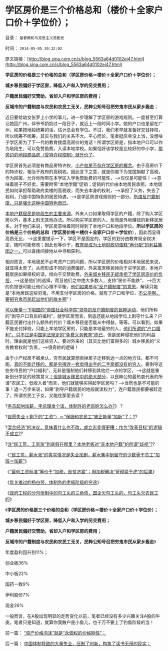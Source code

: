 # 学区房价是三个价格总和（楼价＋全家户口价＋学位价）；

目录： `基督教和马克思主义悲剧史` 

时间： `2014-05-05 20:32:02` 

原文链接：[http://blog.sina.com.cn/s/blog_5563a64d0102ei47.html](http://blog.sina.com.cn/s/blog_5563a64d0102ei47.html)

**学区房的价格是三个价格的总和（学区房价格＝楼价＋全家户口价＋学位价）；**

**城乡移民偏好于学区房，降低入户和入学的另交费用；**

**户籍居民偏好交赞助，省却入户和学区房的费用；**

**反城市的户籍制度与农民和农民工无关，民粹公知号召把穷鬼市民从家乡轰走**；

近日要给幼女张罗上小学的事儿，进一步理解了学区房的游戏规则。一度甚至打算让她回广州，伴爷爷奶奶过一段日子，就近上一段时间小学。她的户口也是留在广州，如果按地段统筹的话，估计总会有学位。不过，我们老早就准备好交钱择校，所以统筹不统筹，其实与我们的关系不大。平心而论，笔者挺庆幸没上当，没想啥子学区房为了下一代的教育接盘高房价的鬼话！所谓学区房是，指本地户口可以作为地段生，可以免赞助费，入读本地学校。如果恰好该学校是比较好的中小学，[那旁边的地段商品房（受特许权控制）就升价了](../../../2009/7/18/为什么商品房市场确实不存在腐败.md)。

学区房首先必须是有商品房特许权，[小产权房不存在学区房的概念](../../../2014/1/8/不要在大是大非抬杠，不要为了面子说傻话.md)。由于高房价下的特许权，相当于政府的高税收。因此言下之意，就是你阁下为党国捐献了高税，作为回报，允许你附带在本学区入学免赞助费的可能性，——>仅仅是可能性！——>意味着房子不好卖，需要附带“本地学籍”促销；促销的代价由本地居民承担。本地居民如何承担帮助政府卖楼的高税收，而失去本身的权利，——>承担了义务，失去了权利，乃是中国特色的居民待遇，——>是学区房游戏规则的一部分。[所谓反户籍制度，只是强化这种中国特色而已](../../../2013/1/14/自治自理地区，完全没有“社会福利”可能会更好.md)。

[本地户籍居民是地段生的主要来源](../../../2010/1/12/舆论工具被妙用；市民合法福利被“进步”剥夺了.md)。外来人口如果取得学区的户籍，除了购入学区房以外，基本上别无其他办法。所以购买学区房的人，反而是外地赚钱的新移民居多。对于他们来说，学区房意味着同时得到了本地户口和地段学位。**所以学区房的价格是三个价格的总和（学区房价格＝楼价＋全家户口价＋学位价**），因此而显得高昂无比，——>这里要提示一下，学区不是固定的，学区的划分由教育局全权决定，随时可能修改；因此也等价于，[教育局成为土地财政切蛋糕“再分配”的利益集团之一，](../../../2010/5/27/义务教育产业化，反户籍福利造福了谁.md)可以直接间接地从中寻租获利。

相对而言，本地居民不必考虑户口的问题，所以学区房的价格相对本地居民来说，就显得太贵了。从而形成不同的消费偏好。外来富庶移民倾向于买学区房，本地户籍居民如果择校的话，倾向于交赞助费。[外来城乡移民无疑承担了学区房高价的负担](../../../2010/3/6/向移民倾斜，居民如何实现“安居乐业”呢.md)，——>这是他们的选择，而且他们之中绝大多数人，支持“房价不能跌”，——>巨大的负担很可能让他们心理不平衡，[他们如果参与“反户籍制度”的意思](../../../2009/9/2/反对户籍制度背后垂涎的是政策倾斜的利益输送.md)，解读只能是“本地居民这些穷鬼，不用支付学区房的价格，就有了户口和学位，[不公平啊，要把穷鬼市民赶出他们的故乡啊](../../../2009/9/1/人权的核心价值是乡土相联的生存发展权.md)”！

[可以衡量一下咱国的“帝国社会科学院”领导的反户籍制度的民粹运动](../../../2012/2/1/剥夺户口背后的税后福利，不如剥离福利背后的政府；.md)，他们所称的“剥夺户口背后的福利”，就学区房而言，到底还能从地段学位上剥夺什么来？户籍区民要付出什么额外的代价？城乡移民是否能从中得益，等等。可以看到，如果不能支付择校，只能上本地学区房的，只能是本地最穷的人，[他们所谓的“户口福利”，只不过是中国宪法规定的“免费义务教育”而已](../../../2013/10/20/户籍制度的本质是“中央集权剥夺居民的自治权”.md)，但是民粹侵犯他们的利益时，理由就是他们这些穷人，要对外来的（其实比他们富得多的）城乡移民的“义务教育权利”负责，——>很奇妙的逻辑！

由于小产权房不被承认，穷市民就算想卖掉房子迁移到远一点的地方住，都不可能。[真的不能迁移的，都是穷得连一套卖得出手的二手房都没有的穷人](../../../2009/8/30/最贫困的人口是城市世袭贫困.md)。要剥夺这些穷市民的“户口福利”，无非是强制他们转移到其他烂一点的学区，——>这就是重新划分学区的政策意义[！但是城乡移民中的绝大部分](../../../2009/8/31/城乡移民精英只是代表了自已的利益.md)，以民粹公知最热衷代表的所谓“农民工，低收入者”而言，他们就能够买得起学区房吗？——>当然也是不可能的事！退一万步来说，如果“剥夺户籍居民的地段就读权力”，连户籍居民都要被赶走了，所谓农民工子女，又能往那里去读？

?[务员起哄加薪，李总理发个话，体制外的老百姓怎么办?](../../../2014/3/10/公务员起哄加薪，李总理发个话，体制外的老百姓怎么办？.md)》 ?

?[自愿失业＋剩下的“工资”）＝“保姆和农民工”被正能量“加新”了；?](../../../2014/3/12/从家政保姆“要求涨薪”到“被涨薪”，被正能量扩大的自愿失业；.md)?

?[混合经济”的决议，意味着什么也不改，或立志变得更糟；作为“改革目标”的逻辑不成立?](../../../2014/3/13/“混合经济”是极巨大的利空.md)?

?[注“民工荒，工资涨”到底假在那里？本地老板对“非本地户籍”的所谓“歧视”?](../../../2014/3/18/“民工荒，工资涨”到底造假在那里？户籍制度所谓的歧视；.md)?

《[“民工荒，薪水涨”的真实情况是失业加剧，薪水集中到留守的少数骨干员工“加班＝加薪”](../../../2014/4/6/“五年工资翻番”比大跃进荒唐,“民工荒，薪水涨”的真相.md)》

《[“最低工资标准”等价于“加税，劫贫济富”；用加税解决“苛税猛于虎”的后果](../../../2014/4/10/“最低工资标准”等价于“加税，失业，劫贫济富”.md)》

《[年关难过的杨白劳，体制外的老板阶级的穷途](../../../2014/4/12/年关难过的杨白劳，体制外的老板阶级的穷途.md)》

《[政府工程的分包体制中的包工头的三角债，国企欠包工头的，包工头欠农民工的](../../../2014/4/14/政府不拉动后的“大萧条”，国企导演包工头的三角债.md)》

《**学区房的价格是三个价格的总和（学区房价格＝楼价＋全家户口价＋学位价）；**

**城乡移民偏好于学区房，降低入户和入学的另交费用；**

**户籍居民偏好交赞助，省却入户和学区房的费用；**

**反城市的户籍制度与农民和农民工无关，民粹公知号召把穷鬼市民从家乡轰走**》

年度盈利回升到11%；

创业板36%

中小板22%

国药一致9%

伊利股份7%

现金26%

一般而言，在A股出现明显的走势变化以前，笔者已经没有多少兴趣关注A股的牛皮。笔者只是知道，就算你我散户是小鱼儿，也千万不要上了钓鱼阶级的当！

前一篇： [“资产价格泡沫”就是“永佃权的价格刚性”；](../../../2014/5/6/“资产价格泡沫”就是“永佃权的价格刚性”；.md)

后一篇： [中国体制导致的大量失业，压制了创新，构筑了读书无用的现实；](../../../2014/5/1/中国体制导致的大量失业，压制了创新，构筑了读书无用的现实；.md)

